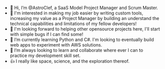 - 👋 Hi, I’m @AstroClef, a SaaS Model Project Manager and Scrum Master.
- 👀 I'm interested in making my job easier by writing custom tools, increasing my value as a Project Manager by building an understand the technical capabilities and limitations of my fellow developers!
- 🔮 I'm looking forward to helping other opensource projects here, I'll start with simple bugs if I can find some!
- 🌱 I’m currently learning Python and C#. I'm looking to eventually build web apps to experiment with AWS solutions.
- 💞️ I’m always looking to learn and collaborate where ever I can to practice my development skill set.
- 👍 I really like space, science, and the exploration thereof.

<!---
AstroClef/AstroClef is a ✨ special ✨ repository because its `README.md` (this file) appears on your GitHub profile.
You can click the Preview link to take a look at your changes.
--->

